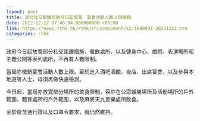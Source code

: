 ```yaml
---
layout: post
title: 部分社交距離措施今日起放寬　宴會活動人數上限撤銷
date: 2022-12-22 07:46:04.000000000 +08:00
link: https://news.rthk.hk/rthk/ch/component/k2/1680893-20221222.htm
categories: rthk
---
```


政府今日起放寬部分社交距離措施，餐飲處所，以及健身中心、戲院、表演場所和主題公園等表列處所，不再有人數限制。

當局亦撤銷宴會活動人數上限。至於進入酒吧酒館、夜店、出席宴會，以及參與本地遊等人士，毋須再做快速檢測。

今日起，當局亦放寬部分場所的飲食限制，容許在公眾娛樂場所及活動場所的戶外範圍、體育處所的戶外範圍，以及麻將天九耍樂處所飲食。

至於疫苗通行證以及口罩令要求，就仍然維持。
